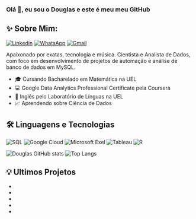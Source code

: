 ### Olá 👋, eu sou o Douglas e este é meu meu GitHub

## ✨ Sobre Mim:
[![Linkedin](https://img.shields.io/badge/LinkedIn-0077B5?style=for-the-badge&logo=linkedin&logoColor=white)](https://www.linkedin.com/in/dougaugsilva/)
[![WhatsApp](https://img.shields.io/badge/WhatsApp-25D366?style=for-the-badge&logo=whatsapp&logoColor=white)](https://wa.me/5543991874654) 
[![Gmail](https://img.shields.io/badge/Gmail-D14836?style=for-the-badge&logo=gmail&logoColor=white)](mailto:douglasaugustosilva323@gmail.com)

Apaixonado por exatas, tecnologia e música. Cientista e Analista de Dados, com foco em desenvolvimento de projetos de automação e análise de banco de dados em MySQL. 

- 🎓 Cursando Bacharelado em Matemática na UEL <br>
- 💻 Google Data Analytics Professional Certificate pela Coursera <br>
- 🗽 Inglês pelo Laboratório de Línguas na UEL <br>
- 📈 Aprendendo sobre Ciência de Dados <br>

## 🛠 Linguagens e Tecnologias
![SQL](https://img.shields.io/badge/mysql-4479A1.svg?style=for-the-badge&logo=mysql&logoColor=white)
![Google Cloud](https://img.shields.io/badge/Google_Cloud-4285F4?style=for-the-badge&logo=google-cloud&logoColor=white)
![Microsoft Exel](https://img.shields.io/badge/Microsoft_Excel-217346?style=for-the-badge&logo=microsoft-excel&logoColor=white)
![Tableau](https://img.shields.io/badge/Tableau-E97627?style=for-the-badge&logo=Tableau&logoColor=white)
![R](https://img.shields.io/badge/R-276DC3?style=for-the-badge&logo=r&logoColor=white)

![Douglas GitHub stats](https://github-readme-stats.vercel.app/api?username=DougAugSilva&show_icons=true&theme=tokyonight)
![Top Langs](https://github-readme-stats.vercel.app/api/top-langs/?username=DougAugSilva&layout=compact&theme=tokyonight)

## 💡 Ultimos Projetos
-
-
-
-
-
 
